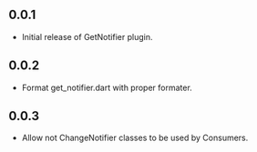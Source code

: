 ## 0.0.1

* Initial release of GetNotifier plugin.
## 0.0.2

* Format get_notifier.dart with proper formater.
## 0.0.3

* Allow not ChangeNotifier classes to be used by Consumers.

